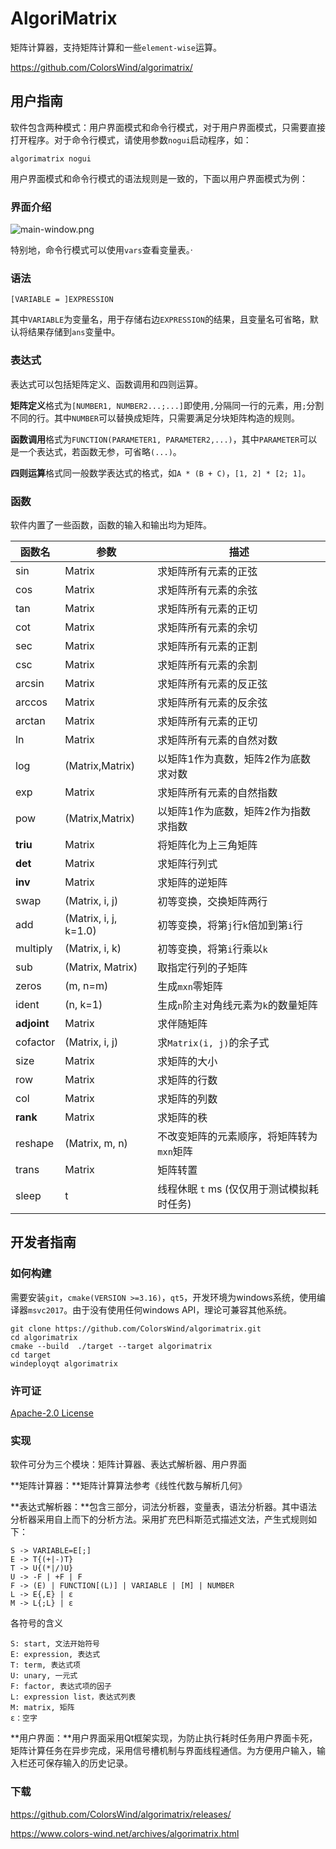 # AlgoriMatrix

矩阵计算器，支持矩阵计算和一些`element-wise`运算。

https://github.com/ColorsWind/algorimatrix/



## 用户指南

软件包含两种模式：用户界面模式和命令行模式，对于用户界面模式，只需要直接打开程序。对于命令行模式，请使用参数`nogui`启动程序，如：

```shell
algorimatrix nogui
```

用户界面模式和命令行模式的语法规则是一致的，下面以用户界面模式为例：

### 界面介绍

![main-window.png](https://www.colors-wind.net/usr/uploads/2020/09/4100636080.png)

特别地，命令行模式可以使用`vars`查看变量表。·



### 语法

```shell
[VARIABLE = ]EXPRESSION
```

其中`VARIABLE`为变量名，用于存储右边`EXPRESSION`的结果，且变量名可省略，默认将结果存储到`ans`变量中。



### 表达式

表达式可以包括矩阵定义、函数调用和四则运算。

**矩阵定义**格式为`[NUMBER1, NUMBER2...;...]`即使用`,`分隔同一行的元素，用`;`分割不同的行。其中`NUMBER`可以替换成矩阵，只需要满足分块矩阵构造的规则。

**函数调用**格式为`FUNCTION(PARAMETER1, PARAMETER2,...)`，其中`PARAMETER`可以是一个表达式，若函数无参，可省略`(...)`。

**四则运算**格式同一般数学表达式的格式，如`A * (B + C)`，`[1, 2] * [2; 1]`。



### 函数

软件内置了一些函数，函数的输入和输出均为矩阵。

| 函数名      | 参数                  | 描述                                       |
| ----------- | --------------------- | ------------------------------------------ |
| sin         | Matrix                | 求矩阵所有元素的正弦                       |
| cos         | Matrix                | 求矩阵所有元素的余弦                       |
| tan         | Matrix                | 求矩阵所有元素的正切                       |
| cot         | Matrix                | 求矩阵所有元素的余切                       |
| sec         | Matrix                | 求矩阵所有元素的正割                       |
| csc         | Matrix                | 求矩阵所有元素的余割                       |
| arcsin      | Matrix                | 求矩阵所有元素的反正弦                     |
| arccos      | Matrix                | 求矩阵所有元素的反余弦                     |
| arctan      | Matrix                | 求矩阵所有元素的正切                       |
| ln          | Matrix                | 求矩阵所有元素的自然对数                   |
| log         | (Matrix,Matrix)       | 以矩阵1作为真数，矩阵2作为底数求对数       |
| exp         | Matrix                | 求矩阵所有元素的自然指数                   |
| pow         | (Matrix,Matrix)       | 以矩阵1作为底数，矩阵2作为指数求指数       |
| **triu**    | Matrix                | 将矩阵化为上三角矩阵                       |
| **det**     | Matrix                | 求矩阵行列式                               |
| **inv**     | Matrix                | 求矩阵的逆矩阵                             |
| swap        | (Matrix, i, j)        | 初等变换，交换矩阵两行                     |
| add         | (Matrix, i, j, k=1.0) | 初等变换，将第`j`行`k`倍加到第`i`行        |
| multiply    | (Matrix, i, k)        | 初等变换，将第`i`行乘以`k`                 |
| sub         | (Matrix, Matrix)      | 取指定行列的子矩阵                         |
| zeros       | (m, n=m)              | 生成`mxn`零矩阵                            |
| ident       | (n, k=1)              | 生成`n`阶主对角线元素为`k`的数量矩阵       |
| **adjoint** | Matrix                | 求伴随矩阵                                 |
| cofactor    | (Matrix, i, j)        | 求`Matrix(i, j)`的余子式                   |
| size        | Matrix                | 求矩阵的大小                               |
| row         | Matrix                | 求矩阵的行数                               |
| col         | Matrix                | 求矩阵的列数                               |
| **rank**    | Matrix                | 求矩阵的秩                                 |
| reshape     | (Matrix, m, n)        | 不改变矩阵的元素顺序，将矩阵转为`mxn`矩阵  |
| trans       | Matrix                | 矩阵转置                                   |
| sleep       | t                     | 线程休眠 `t` ms (仅仅用于测试模拟耗时任务) |

### 

## 开发者指南

### 如何构建

需要安装`git`，`cmake(VERSION >=3.16)`，`qt5`，开发环境为windows系统，使用编译器`msvc2017`。由于没有使用任何windows API，理论可兼容其他系统。

```shell
git clone https://github.com/ColorsWind/algorimatrix.git
cd algorimatrix
cmake --build  ./target --target algorimatrix
cd target
windeployqt algorimatrix
```



### 许可证

[Apache-2.0 License](https://github.com/ColorsWind/algorimatrix/blob/master/LICENSE)



### 实现

软件可分为三个模块：矩阵计算器、表达式解析器、用户界面

**矩阵计算器：**矩阵计算算法参考《线性代数与解析几何》

**表达式解析器：**包含三部分，词法分析器，变量表，语法分析器。其中语法分析器采用自上而下的分析方法。采用扩充巴科斯范式描述文法，产生式规则如下：

```
S -> VARIABLE=E[;]
E -> T{(+|-)T}
T -> U{(*|/)U}
U -> -F | +F | F
F -> (E) | FUNCTION[(L)] | VARIABLE | [M] | NUMBER
L -> E{,E} | ε 
M -> L{;L} | ε
```

各符号的含义

```
S: start, 文法开始符号
E: expression, 表达式
T: term, 表达式项
U: unary, 一元式
F: factor, 表达式项的因子
L: expression list，表达式列表
M: matrix, 矩阵
ε：空字
```

**用户界面：**用户界面采用Qt框架实现，为防止执行耗时任务用户界面卡死，矩阵计算任务在异步完成，采用信号槽机制与界面线程通信。为方便用户输入，输入栏还可保存输入的历史记录。



### 下载

https://github.com/ColorsWind/algorimatrix/releases/

https://www.colors-wind.net/archives/algorimatrix.html
